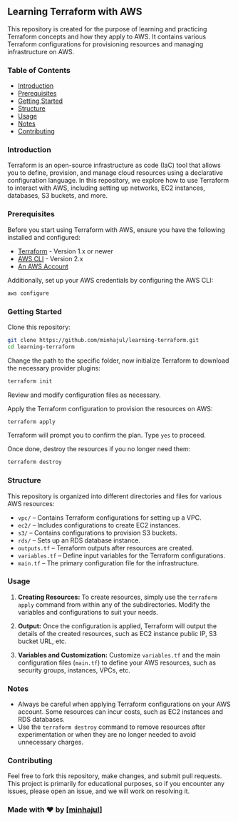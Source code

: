 ## Learning Terraform with AWS
This repository is created for the purpose of learning and practicing Terraform concepts and how they apply to AWS. It contains various Terraform configurations for provisioning resources and managing infrastructure on AWS.

### Table of Contents

- [Introduction](#introduction)
- [Prerequisites](#prerequisites)
- [Getting Started](#getting-started)
- [Structure](#structure)
- [Usage](#usage)
- [Notes](#notes)
- [Contributing](#contributing)

### Introduction
Terraform is an open-source infrastructure as code (IaC) tool that allows you to define, provision, and manage cloud resources using a declarative configuration language. In this repository, we explore how to use Terraform to interact with AWS, including setting up networks, EC2 instances, databases, S3 buckets, and more.

### Prerequisites
Before you start using Terraform with AWS, ensure you have the following installed and configured:

- [Terraform](https://www.terraform.io/downloads.html) - Version 1.x or newer
- [AWS CLI](https://aws.amazon.com/cli/) - Version 2.x
- [An AWS Account](https://aws.amazon.com/)

Additionally, set up your AWS credentials by configuring the AWS CLI:

```bash
aws configure
```

### Getting Started
Clone this repository:

```bash
git clone https://github.com/minhajul/learning-terraform.git
cd learning-terraform
```

Change the path to the specific folder, now initialize Terraform to download the necessary provider plugins:

```bash
terraform init
```

Review and modify configuration files as necessary.

Apply the Terraform configuration to provision the resources on AWS:

```bash
terraform apply
```

Terraform will prompt you to confirm the plan. Type `yes` to proceed.

Once done, destroy the resources if you no longer need them:

```bash
terraform destroy
```

### Structure
This repository is organized into different directories and files for various AWS resources:

- `vpc/` – Contains Terraform configurations for setting up a VPC.
- `ec2/` – Includes configurations to create EC2 instances.
- `s3/` – Contains configurations to provision S3 buckets.
- `rds/` – Sets up an RDS database instance.
- `outputs.tf` – Terraform outputs after resources are created.
- `variables.tf` – Define input variables for the Terraform configurations.
- `main.tf` – The primary configuration file for the infrastructure.

### Usage
1. **Creating Resources:** To create resources, simply use the `terraform apply` command from within any of the subdirectories. Modify the variables and configurations to suit your needs.

2. **Output:** Once the configuration is applied, Terraform will output the details of the created resources, such as EC2 instance public IP, S3 bucket URL, etc.

3. **Variables and Customization:** Customize `variables.tf` and the main configuration files (`main.tf`) to define your AWS resources, such as security groups, instances, VPCs, etc.

### Notes
- Always be careful when applying Terraform configurations on your AWS account. Some resources can incur costs, such as EC2 instances and RDS databases.
- Use the `terraform destroy` command to remove resources after experimentation or when they are no longer needed to avoid unnecessary charges.

### Contributing
Feel free to fork this repository, make changes, and submit pull requests. This project is primarily for educational purposes, so if you encounter any issues, please open an issue, and we will work on resolving it.

### Made with ❤️ by [[minhajul](https://github.com/minhajul)]